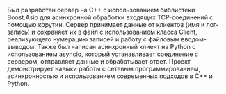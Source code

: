 Был разработан сервер на C++ с использованием библиотеки Boost.Asio для асинхронной обработки входящих TCP-соединений с помощью корутин. 
Сервер принимает данные от клиентов (имя и лог-запись) и сохраняет их в файл с использованием класса Client, реализующего нумерацию записей и работу с файловым вводом-выводом. 
Также был написан асинхронный клиент на Python с использованием asyncio, который устанавливает соединение с сервером, отправляет данные и обрабатывает ответ. 
Проект демонстрирует навыки работы с сетевым программированием, асинхронностью и использованием современных подходов в C++ и Python.

